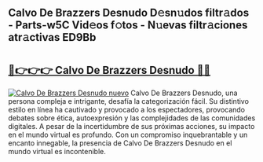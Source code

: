 ## Calvo De Brazzers Desnudo D𝚎sn𝚞dos filtr𝚊dos - Parts-w5C Vid𝚎os f𝚘tos - N𝚞evas filtr𝚊ciones atr𝚊ctivas ED9Bb

# <h2><a href="http://mb3nsa5.tromn.icu/?c=Calvo+De+Brazzers+Desnudo">🔗👉👉👉 Calvo De Brazzers Desnudo 🔗🔗</a></h2>

[![Calvo De Brazzers Desnudo nuevo](https://i.imgur.com/pEAQMta.gif)](http://mb3nsa5.tromn.icu/?c=Calvo+De+Brazzers+Desnudo)
Calvo De Brazzers Desnudo, una persona compleja e intrigante, desafía la categorización fácil. Su distintivo estilo en línea ha cautivado y provocado a los espectadores, provocando debates sobre ética, autoexpresión y las complejidades de las comunidades digitales. A pesar de la incertidumbre de sus próximas acciones, su impacto en el mundo virtual es profundo. Con un compromiso inquebrantable y un encanto innegable, la presencia de Calvo De Brazzers Desnudo en el mundo virtual es incontenible.

